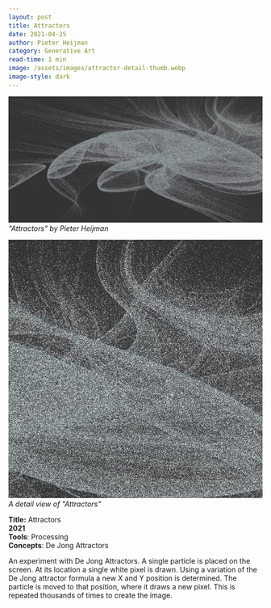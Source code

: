 ```yaml
---
layout: post
title: Attractors
date: 2021-04-25
author: Pieter Heijman
category: Generative Art
read-time: 1 min
image: /assets/images/attractor-detail-thumb.webp
image-style: dark
---
```


![Attractors by Pieter Heijman](/assets/images/attractor.webp)
*"Attractors" by Pieter Heijman*

![Detail view of Attractors](/assets/images/attractor-detail.webp)
*A detail view of "Attractors"*

**Title:** Attractors  
**2021**  
**Tools**: Processing  
**Concepts**: De Jong Attractors  

An experiment with De Jong Attractors. A single particle is placed on the screen. At its location a single white pixel is drawn. Using a variation of the De Jong attractor formula a new X and Y position is determined. The particle is moved to that position, where it draws a new pixel. This is repeated thousands of times to create the image.